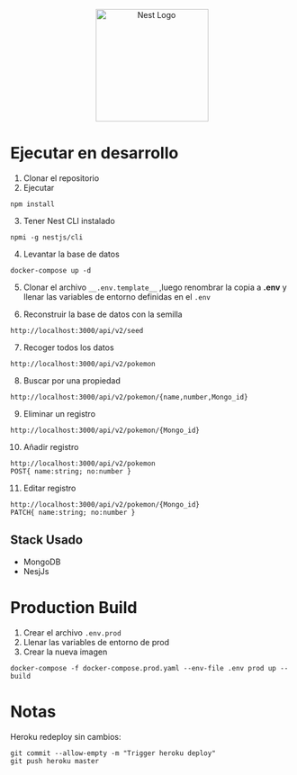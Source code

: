 <p align="center">
  <a href="http://nestjs.com/" target="blank"><img src="https://nestjs.com/img/logo-small.svg" width="200" alt="Nest Logo" /></a>
</p>

# Ejecutar en desarrollo

1. Clonar el repositorio
2. Ejecutar
```
npm install
```

3. Tener Nest CLI instalado
```
npmi -g nestjs/cli
```

4. Levantar la base de datos
```
docker-compose up -d
```

5. Clonar el archivo ```__.env.template__``` ,luego renombrar la copia a __.env__ y 
   llenar las variables de entorno definidas en el ```.env``` 

6. Reconstruir la base de datos con la semilla
```
http://localhost:3000/api/v2/seed
```

7. Recoger todos los datos 
```
http://localhost:3000/api/v2/pokemon
```

8. Buscar por una propiedad
```
http://localhost:3000/api/v2/pokemon/{name,number,Mongo_id}
```

9. Eliminar un registro
```
http://localhost:3000/api/v2/pokemon/{Mongo_id}
```

10. Añadir registro
```
http://localhost:3000/api/v2/pokemon
POST{ name:string; no:number }
```
11. Editar registro
```
http://localhost:3000/api/v2/pokemon/{Mongo_id}
PATCH{ name:string; no:number }
```


## Stack Usado
* MongoDB
* NesjJs

# Production Build 
1. Crear el archivo ```.env.prod```
2. Llenar las variables de entorno de prod
3. Crear la nueva imagen 
```
docker-compose -f docker-compose.prod.yaml --env-file .env prod up --build
```


# Notas

Heroku redeploy sin cambios:
```
git commit --allow-empty -m "Trigger heroku deploy"
git push heroku master
```